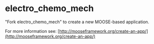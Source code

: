 electro_chemo_mech
=====

"Fork electro_chemo_mech" to create a new MOOSE-based application.

For more information see: [http://mooseframework.org/create-an-app/](http://mooseframework.org/create-an-app/)

